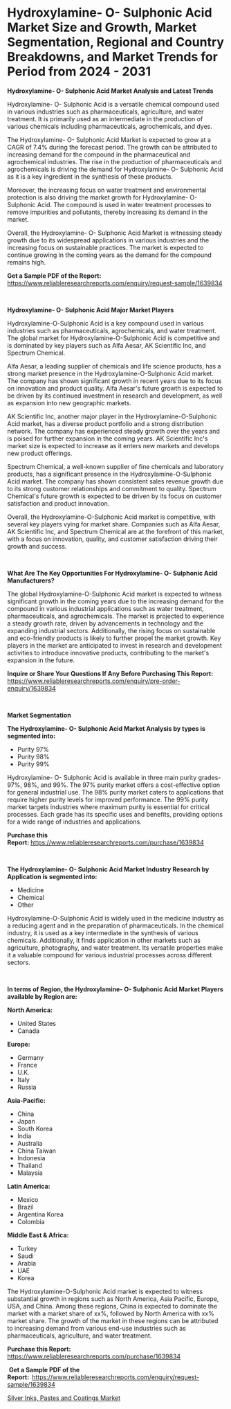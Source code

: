 <p><h1>Hydroxylamine- O- Sulphonic Acid Market Size and Growth, Market Segmentation, Regional and Country Breakdowns, and Market Trends for Period from 2024 -  2031</h1></p><p><strong>Hydroxylamine- O- Sulphonic Acid Market Analysis and Latest Trends</strong></p>
<p><p>Hydroxylamine- O- Sulphonic Acid is a versatile chemical compound used in various industries such as pharmaceuticals, agriculture, and water treatment. It is primarily used as an intermediate in the production of various chemicals including pharmaceuticals, agrochemicals, and dyes.</p><p>The Hydroxylamine- O- Sulphonic Acid Market is expected to grow at a CAGR of 7.4% during the forecast period. The growth can be attributed to increasing demand for the compound in the pharmaceutical and agrochemical industries. The rise in the production of pharmaceuticals and agrochemicals is driving the demand for Hydroxylamine- O- Sulphonic Acid as it is a key ingredient in the synthesis of these products.</p><p>Moreover, the increasing focus on water treatment and environmental protection is also driving the market growth for Hydroxylamine- O- Sulphonic Acid. The compound is used in water treatment processes to remove impurities and pollutants, thereby increasing its demand in the market.</p><p>Overall, the Hydroxylamine- O- Sulphonic Acid Market is witnessing steady growth due to its widespread applications in various industries and the increasing focus on sustainable practices. The market is expected to continue growing in the coming years as the demand for the compound remains high.</p></p>
<p><strong>Get a Sample PDF of the Report:&nbsp;</strong> <a href="https://www.reliableresearchreports.com/enquiry/request-sample/1639834">https://www.reliableresearchreports.com/enquiry/request-sample/1639834</a></p>
<p>&nbsp;</p>
<p><strong>Hydroxylamine- O- Sulphonic Acid Major Market Players</strong></p>
<p><p>Hydroxylamine-O-Sulphonic Acid is a key compound used in various industries such as pharmaceuticals, agrochemicals, and water treatment. The global market for Hydroxylamine-O-Sulphonic Acid is competitive and is dominated by key players such as Alfa Aesar, AK Scientific Inc, and Spectrum Chemical.</p><p>Alfa Aesar, a leading supplier of chemicals and life science products, has a strong market presence in the Hydroxylamine-O-Sulphonic Acid market. The company has shown significant growth in recent years due to its focus on innovation and product quality. Alfa Aesar's future growth is expected to be driven by its continued investment in research and development, as well as expansion into new geographic markets.</p><p>AK Scientific Inc, another major player in the Hydroxylamine-O-Sulphonic Acid market, has a diverse product portfolio and a strong distribution network. The company has experienced steady growth over the years and is poised for further expansion in the coming years. AK Scientific Inc's market size is expected to increase as it enters new markets and develops new product offerings.</p><p>Spectrum Chemical, a well-known supplier of fine chemicals and laboratory products, has a significant presence in the Hydroxylamine-O-Sulphonic Acid market. The company has shown consistent sales revenue growth due to its strong customer relationships and commitment to quality. Spectrum Chemical's future growth is expected to be driven by its focus on customer satisfaction and product innovation.</p><p>Overall, the Hydroxylamine-O-Sulphonic Acid market is competitive, with several key players vying for market share. Companies such as Alfa Aesar, AK Scientific Inc, and Spectrum Chemical are at the forefront of this market, with a focus on innovation, quality, and customer satisfaction driving their growth and success.</p></p>
<p>&nbsp;</p>
<p><strong>What Are The Key Opportunities For Hydroxylamine- O- Sulphonic Acid Manufacturers?</strong></p>
<p><p>The global Hydroxylamine-O-Sulphonic Acid market is expected to witness significant growth in the coming years due to the increasing demand for the compound in various industrial applications such as water treatment, pharmaceuticals, and agrochemicals. The market is projected to experience a steady growth rate, driven by advancements in technology and the expanding industrial sectors. Additionally, the rising focus on sustainable and eco-friendly products is likely to further propel the market growth. Key players in the market are anticipated to invest in research and development activities to introduce innovative products, contributing to the market's expansion in the future.</p></p>
<p><strong>Inquire or Share Your Questions If Any Before Purchasing This Report:</strong> <a href="https://www.reliableresearchreports.com/enquiry/pre-order-enquiry/1639834">https://www.reliableresearchreports.com/enquiry/pre-order-enquiry/1639834</a></p>
<p>&nbsp;</p>
<p><strong>Market Segmentation</strong></p>
<p><strong>The Hydroxylamine- O- Sulphonic Acid Market Analysis by types is segmented into:</strong></p>
<p><ul><li>Purity 97%</li><li>Purity 98%</li><li>Purity 99%</li></ul></p>
<p><p>Hydroxylamine- O- Sulphonic Acid is available in three main purity grades- 97%, 98%, and 99%. The 97% purity market offers a cost-effective option for general industrial use. The 98% purity market caters to applications that require higher purity levels for improved performance. The 99% purity market targets industries where maximum purity is essential for critical processes. Each grade has its specific uses and benefits, providing options for a wide range of industries and applications.</p></p>
<p><strong>Purchase this Report:&nbsp;</strong><a href="https://www.reliableresearchreports.com/purchase/1639834">https://www.reliableresearchreports.com/purchase/1639834</a></p>
<p>&nbsp;</p>
<p><strong>The Hydroxylamine- O- Sulphonic Acid Market Industry Research by Application is segmented into:</strong></p>
<p><ul><li>Medicine</li><li>Chemical</li><li>Other</li></ul></p>
<p><p>Hydroxylamine-O-Sulphonic Acid is widely used in the medicine industry as a reducing agent and in the preparation of pharmaceuticals. In the chemical industry, it is used as a key intermediate in the synthesis of various chemicals. Additionally, it finds application in other markets such as agriculture, photography, and water treatment. Its versatile properties make it a valuable compound for various industrial processes across different sectors.</p></p>
<p>&nbsp;</p>
<p><strong>In terms of Region, the Hydroxylamine- O- Sulphonic Acid Market Players available by Region are:</strong></p>
<p>
    <p> <strong> North America: </strong>
        <ul>
            <li>United States</li>
            <li>Canada</li>
        </ul>
        </p> 
    <p> <strong> Europe: </strong>
        <ul>
            <li>Germany</li>
            <li>France</li>
            <li>U.K.</li>
            <li>Italy</li>
            <li>Russia</li>
        </ul>
        </p> 
    <p> <strong> Asia-Pacific: </strong>
        <ul>
            <li>China</li>
            <li>Japan</li>
            <li>South Korea</li>
            <li>India</li>
            <li>Australia</li>
            <li>China Taiwan</li>
            <li>Indonesia</li>
            <li>Thailand</li>
            <li>Malaysia</li>
        </ul>
        </p> 
    <p> <strong> Latin America: </strong>
        <ul>
            <li>Mexico</li>
            <li>Brazil</li>
            <li>Argentina Korea</li>
            <li>Colombia</li>
        </ul>
        </p> 
    <p> <strong> Middle East & Africa: </strong>
        <ul>
            <li>Turkey</li>
            <li>Saudi</li>
            <li>Arabia</li>
            <li>UAE</li>
            <li>Korea</li>
        </ul>
    </p>
    </p>
<p><p>The Hydroxylamine-O-Sulphonic Acid market is expected to witness substantial growth in regions such as North America, Asia Pacific, Europe, USA, and China. Among these regions, China is expected to dominate the market with a market share of xx%, followed by North America with xx% market share. The growth of the market in these regions can be attributed to increasing demand from various end-use industries such as pharmaceuticals, agriculture, and water treatment.</p></p>
<p><strong>Purchase this Report: </strong><a href="https://www.reliableresearchreports.com/purchase/1639834">https://www.reliableresearchreports.com/purchase/1639834</a></p>
<p>&nbsp;<strong>Get a Sample PDF of the Report:&nbsp;&nbsp;</strong><a href="https://www.reliableresearchreports.com/enquiry/request-sample/1639834">https://www.reliableresearchreports.com/enquiry/request-sample/1639834</a></p>
<p><strong></strong></p>
<p><p><a href="https://github.com/antony131rp/Market-Research-Report-List-1/blob/main/silver-inks-pastes-and-coatings-market.md">Silver Inks, Pastes and Coatings Market</a></p></p>